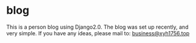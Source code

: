 # blog
This is a person blog using Django2.0. The blog was set up recently, and very simple. If you have any ideas, please mail to: business@xyh1756.top
